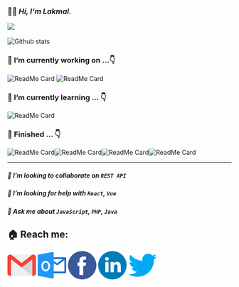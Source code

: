 ### 🙋‍♂️ ***Hi, I'm Lakmal.***
![](https://komarev.com/ghpvc/?username=Lakmal98&label=PROFILE+VIEWS&color=brightgreen)

![Github stats](https://github-readme-stats.vercel.app/api?username=Lakmal98&theme=vue&show_icons=true&count_private=true&hide_title=true&)

### 🔭 I’m currently working on ...👇

![ReadMe Card](https://github-readme-stats.vercel.app/api/pin/?username=homey-lk&repo=homey-frontend&theme=vue) ![ReadMe Card](https://github-readme-stats.vercel.app/api/pin/?username=homey-lk&repo=homey-backend&theme=react)
### 🌱 I’m currently learning ... 👇
![ReadMe Card](https://github-readme-stats.vercel.app/api/pin/?username=Lakmal98&repo=ChargerRemoveAlarm&theme=algolia)
### 🏁 Finished ... 👇
![ReadMe Card](https://github-readme-stats.vercel.app/api/pin/?username=Lakmal98&repo=studentManagmentSystem&theme=react)![ReadMe Card](https://github-readme-stats.vercel.app/api/pin/?username=Lakmal98&repo=yoyo&theme=buefy)![ReadMe Card](https://github-readme-stats.vercel.app/api/pin/?username=Lakmal98&repo=NewMail&theme=nord)![ReadMe Card](https://github-readme-stats.vercel.app/api/pin/?username=Lakmal98&repo=DailyTaskApp&theme=vue)

------------


##### 👯 I’m looking to collaborate on `REST API`
##### 🤔 I’m looking for help with *`React`*, *`Vue`*
##### 💬 Ask me about *`JavaScript`*, *`PHP`*, *`Java`* 

## 🏠 Reach me:
[![Gmail](/images/gm.png)](mailto:lakmalepp@gmail.com)
[![HotMail](/images/hm.png)](mailto:lakmalepp@hotmail.com)
[![Facebook](/images/fb.png)](https://www.facebook.com/LakmalEpp)
[![LinkedIn](/images/li.png)](https://www.linkedin.com/in/dimuthu-lakmal-4593421a1)
[![Twitter](/images/tw.png)](https://www.twitter.com/LakmalEpp)
